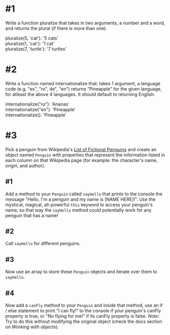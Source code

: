 # #1
Write a function pluralize that takes in two arguments, a number and a word, and returns the plural (if there is more than one).

pluralize(5, 'cat'): '5 cats'   
pluralize(1, 'cat'): '1 cat'    
pluralize(7, 'turtle'): '7 turtles' 

# #2
Write a function named internationalize that:
	takes 1 argument, a language code (e.g. "es", "ro", de", "en")
	returns "Pineapple" for the given language, for atleast the above 4 languages. It should default to returning English.

internationalize("ro"): 'Ananas'  
internationalize("en"): 'Pineapple'  
internationalize(): 'Pineapple'  

# #3
Pick a penguin from Wikipedia's [List of Fictional Penguins](https://en.wikipedia.org/wiki/List_of_fictional_penguins) and create an object named `Penguin` with properties that represent the information listed in each column on that Wikipedia page (for example: the character's name, origin, and author).

## #1 
Add a method to your `Penguin` called `sayHello` that prints to the console the message "Hello, I'm a penguin and my name is [NAME HERE]!". Use the mystical, magical, all-powerful `this` keyword to access your penguin's name, so that way the `sayHello` method could potentially work for any penguin that has a name!

## #2
Call `sayHello` for different penguins. 

## #3 
Now use an array to store these `Penguin` objects and iterate over them to `sayHello`.

## #4 
Now add a `canFly` method to your `Penguin` and inside that method, use an if / else statement to print "I can fly!" to the console if your penguin's canFly property is true, or "No flying for me!" if its canFly property is false. *Note:* Try to do this without modifying the original object (check the docs section on *Working with objects*).

